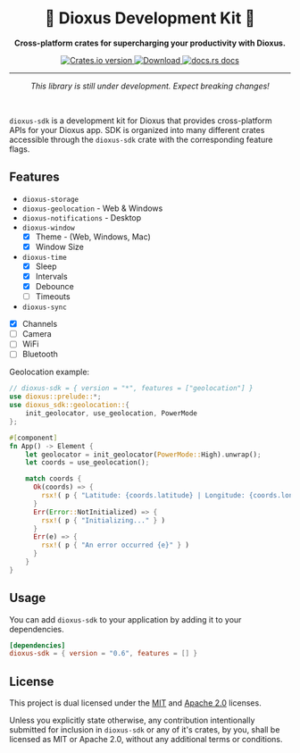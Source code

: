 <div align="center">
  <h1>🧰 Dioxus Development Kit 🚀</h1>
  <p><strong>Cross-platform crates for supercharging your productivity with Dioxus.</strong></p>
</div>

<div align="center">
  <!-- Crates version -->
  <a href="https://crates.io/crates/dioxus-sdk">
    <img src="https://img.shields.io/crates/v/dioxus-sdk.svg?style=flat-square"
    alt="Crates.io version" />
  </a>
  <!-- Downloads -->
  <a href="https://crates.io/crates/dioxus-sdk">
    <img src="https://img.shields.io/crates/d/dioxus-sdk.svg?style=flat-square"
      alt="Download" />
  </a>
  <!-- docs -->
  <a href="https://docs.rs/dioxus-sdk">
    <img src="https://img.shields.io/badge/docs-latest-blue.svg?style=flat-square"
      alt="docs.rs docs" />
  </a>
</div>

-----

<p align="center"><i>This library is still under development. Expect breaking changes!</i></p>
<br/>

`dioxus-sdk` is a development kit for Dioxus that provides cross-platform APIs for your Dioxus app. SDK is organized into many different crates accessible through the `dioxus-sdk` crate with the corresponding feature flags.

## Features
- `dioxus-storage`
- `dioxus-geolocation` - Web & Windows
- `dioxus-notifications` - Desktop
- `dioxus-window`
  - [x] Theme - (Web, Windows, Mac)
  - [x] Window Size
- `dioxus-time`
  - [x] Sleep
  - [x] Intervals
  - [x] Debounce
  - [ ] Timeouts
- `dioxus-sync`
 - [x] Channels
- [ ] Camera
- [ ] WiFi
- [ ] Bluetooth

Geolocation example:

```rust
// dioxus-sdk = { version = "*", features = ["geolocation"] }
use dioxus::prelude::*;
use dioxus_sdk::geolocation::{
    init_geolocator, use_geolocation, PowerMode
};

#[component]
fn App() -> Element {
    let geolocator = init_geolocator(PowerMode::High).unwrap();
    let coords = use_geolocation();

    match coords {
      Ok(coords) => {
        rsx!( p { "Latitude: {coords.latitude} | Longitude: {coords.longitude}" } )
      }
      Err(Error::NotInitialized) => {
        rsx!( p { "Initializing..." } )
      }
      Err(e) => {
        rsx!( p { "An error occurred {e}" } )
      }
    }
}
```

## Usage
You can add `dioxus-sdk` to your application by adding it to your dependencies.
```toml
[dependencies]
dioxus-sdk = { version = "0.6", features = [] }
```

## License
This project is dual licensed under the [MIT](./LICENSE-MIT) and [Apache 2.0](./LICENSE-APACHE) licenses.

Unless you explicitly state otherwise, any contribution intentionally submitted for inclusion in `dioxus-sdk` or any of it's crates, by you, shall be licensed as MIT or Apache 2.0, without any additional terms or conditions.
